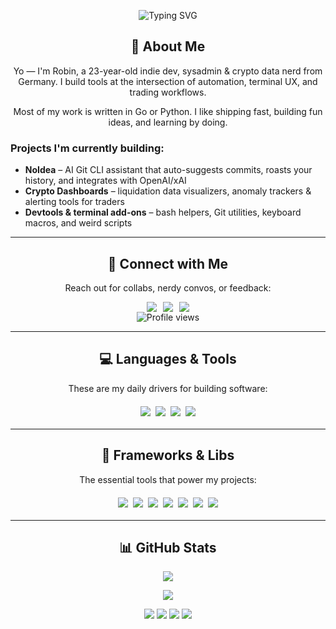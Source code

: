 <div align="center">
  <p>
    <img src="https://readme-typing-svg.herokuapp.com?font=Fira+Code&size=28&duration=3000&pause=1000&color=33FF33&center=true&vCenter=true&width=800&lines=curl+accursedgalaxy.dev;Running+%22noidea+--dev%22...;Loading+CLI+tools%2C+dashboards%2C+vibes...;Welcome+to+my+GitHub+space." alt="Typing SVG">
  </p>
</div>

<div align="center">
  <h2>🧠 About Me</h2>
</div>

<p align="center">
Yo — I'm Robin, a 23-year-old indie dev, sysadmin & crypto data nerd from Germany.  
I build tools at the intersection of automation, terminal UX, and trading workflows.
</p>

<p align="center">
Most of my work is written in Go or Python. I like shipping fast, building fun ideas, and learning by doing.
</p>

<div align="left">
  <h3>Projects I'm currently building:</h3>
</div>

<ul>
  <li><strong>NoIdea</strong> – AI Git CLI assistant that auto-suggests commits, roasts your history, and integrates with OpenAI/xAI</li>
  <li><strong>Crypto Dashboards</strong> – liquidation data visualizers, anomaly trackers & alerting tools for traders</li>
  <li><strong>Devtools & terminal add-ons</strong> – bash helpers, Git utilities, keyboard macros, and weird scripts</li>
</ul>

---

<div align="center">
  <h2>🔗 Connect with Me</h2>
  <p>Reach out for collabs, nerdy convos, or feedback:</p>
  <div style="display: flex; justify-content: center; gap: 10px;">
    <a href="https://de.linkedin.com/in/bohrer-robin">
      <img src="https://img.shields.io/badge/LinkedIn-0077B5?style=for-the-badge&logo=linkedin&logoColor=white"/>
    </a>
    <a href="https://github.com/accursedgalaxy">
      <img src="https://img.shields.io/badge/GitHub-171515?style=for-the-badge&logo=github&logoColor=white"/>
    </a>
    <a href="https://ko-fi.com/accursedgalaxy">
      <img src="https://img.shields.io/badge/Ko--Fi-F16061?style=for-the-badge&logo=ko-fi&logoColor=white"/>
    </a>
  </div>
  <img src="https://komarev.com/ghpvc/?username=accursedgalaxy&style=for-the-badge" alt="Profile views" />
</div>

---

<div align="center">
  <h2>💻 Languages & Tools</h2>
  <p>These are my daily drivers for building software:</p>
  <div style="display: flex; justify-content: center; flex-wrap: wrap; gap: 8px; margin: 20px 0;">
    <img src="https://img.shields.io/badge/Python-3776AB?style=for-the-badge&logo=python&logoColor=white"/>
    <img src="https://img.shields.io/badge/Go-00ADD8?style=for-the-badge&logo=go&logoColor=white"/>
    <img src="https://img.shields.io/badge/Bash-4EAA25?style=for-the-badge&logo=gnu-bash&logoColor=white"/>
    <img src="https://img.shields.io/badge/Lua-2C2D72?style=for-the-badge&logo=lua&logoColor=white"/>
  </div>
</div>

---

<div align="center">
  <h2>🧰 Frameworks & Libs</h2>
  <p>The essential tools that power my projects:</p>
  <div style="display: flex; justify-content: center; flex-wrap: wrap; gap: 8px; margin: 20px 0;">
    <img src="https://img.shields.io/badge/Pandas-150458?style=for-the-badge&logo=pandas&logoColor=white"/>
    <img src="https://img.shields.io/badge/CCXT-000000?style=for-the-badge&logo=ccxt&logoColor=white"/>
    <img src="https://img.shields.io/badge/TA--Lib-0057A7?style=for-the-badge&logo=python&logoColor=white"/>
    <img src="https://img.shields.io/badge/SQLAlchemy-00618F?style=for-the-badge&logo=python&logoColor=white"/>
    <img src="https://img.shields.io/badge/Cobra-00ADD8?style=for-the-badge&logo=go&logoColor=white"/>
    <img src="https://img.shields.io/badge/Viper-00ADD8?style=for-the-badge&logo=go&logoColor=white"/>
    <img src="https://img.shields.io/badge/Git-F05032?style=for-the-badge&logo=git&logoColor=white"/>
  </div>
</div>

---

<div align="center">
  <h2>📊 GitHub Stats</h2>
</div>

<p align="center">
  <img src="https://github-profile-summary-cards.vercel.app/api/cards/profile-details?username=accursedgalaxy&theme=github_dark" />
</p>
<p align="center">
  <img src="https://github-readme-streak-stats.herokuapp.com/?user=accursedgalaxy&theme=merko" />
</p>

<p align="center">
  <img src="https://github-profile-summary-cards.vercel.app/api/cards/stats?username=accursedgalaxy&theme=github_dark" />
  <img src="https://github-profile-summary-cards.vercel.app/api/cards/productive-time?username=accursedgalaxy&theme=github_dark&utcOffset=10" />
  <img src="https://github-profile-summary-cards.vercel.app/api/cards/repos-per-language?username=accursedgalaxy&theme=github_dark" />
  <img src="https://github-profile-summary-cards.vercel.app/api/cards/most-commit-language?username=accursedgalaxy&theme=github_dark" />
</p>
